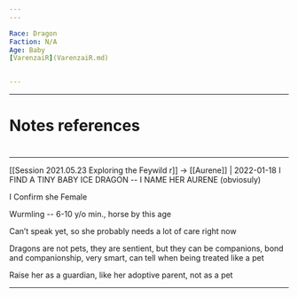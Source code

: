 ```yaml
---
---

Race: Dragon
Faction: N/A
Age: Baby
[VarenzaiR](VarenzaiR.md)


---
```

---
# Notes references

#
---

[[Session 2021.05.23 Exploring the Feywild r]] -> [[Aurene]] | 2022-01-18
I FIND A TINY BABY ICE DRAGON -- I NAME HER AURENE (obviosuly)

I Confirm she Female

Wurmling -- 6-10 y/o min., horse by this age

Can’t speak yet, so she probably needs a lot of care right now

Dragons are not pets, they are sentient, but they can be companions, bond and companionship, very smart, can tell when being treated like a pet

Raise her as a guardian, like her adoptive parent, not as a pet


---
